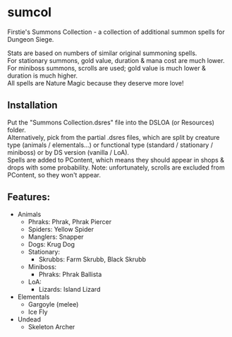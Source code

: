 # sumcol
Firstie's Summons Collection - a collection of additional summon spells for Dungeon Siege.

Stats are based on numbers of similar original summoning spells.\
For stationary summons, gold value, duration & mana cost are much lower.\
For miniboss summons, scrolls are used; gold value is much lower & duration is much higher.\
All spells are Nature Magic because they deserve more love!

## Installation
Put the "Summons Collection.dsres" file into the DSLOA (or Resources) folder.\
Alternatively, pick from the partial .dsres files, which are split by creature type (animals / elementals...) or functional type (standard / stationary / miniboss) or by DS version (vanilla / LoA).\
Spells are added to PContent, which means they should appear in shops & drops with some probability. Note: unfortunately, scrolls are excluded from PContent, so they won't appear.

## Features:
- Animals
  - Phraks: Phrak, Phrak Piercer
  - Spiders: Yellow Spider
  - Manglers: Snapper
  - Dogs: Krug Dog
  - Stationary:
    - Skrubbs: Farm Skrubb, Black Skrubb
  - Miniboss:
    - Phraks: Phrak Ballista
  - LoA:
    - Lizards: Island Lizard
- Elementals
  - Gargoyle (melee)
  - Ice Fly
- Undead
  - Skeleton Archer
